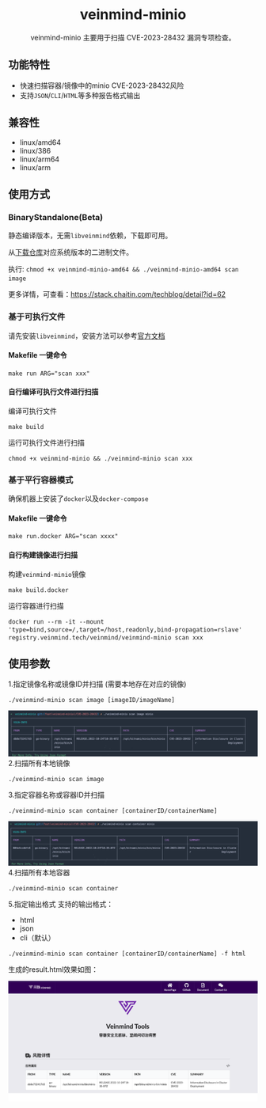 <h1 align="center"> veinmind-minio </h1>

<p align="center">
veinmind-minio  主要用于扫描 CVE-2023-28432 漏洞专项检查。
</p>

## 功能特性

- 快速扫描容器/镜像中的minio CVE-2023-28432风险
- 支持`JSON`/`CLI`/`HTML`等多种报告格式输出

## 兼容性

- linux/amd64
- linux/386
- linux/arm64
- linux/arm

## 使用方式

### BinaryStandalone(Beta)
静态编译版本，无需`libveinmind`依赖，下载即可用。

从[下载仓库](https://download.veinmind.tech/plugins%2Fveinmind-minio)对应系统版本的二进制文件。

执行:
`chmod +x veinmind-minio-amd64 && ./veinmind-minio-amd64 scan image`

更多详情，可查看：https://stack.chaitin.com/techblog/detail?id=62

### 基于可执行文件

请先安装`libveinmind`，安装方法可以参考[官方文档](https://github.com/chaitin/libveinmind)
#### Makefile 一键命令

```
make run ARG="scan xxx"
```
#### 自行编译可执行文件进行扫描

编译可执行文件
```
make build
```
运行可执行文件进行扫描
```
chmod +x veinmind-minio && ./veinmind-minio scan xxx 
```
### 基于平行容器模式
确保机器上安装了`docker`以及`docker-compose`
#### Makefile 一键命令
```
make run.docker ARG="scan xxxx"
```
#### 自行构建镜像进行扫描
构建`veinmind-minio`镜像
```
make build.docker
```
运行容器进行扫描
```
docker run --rm -it --mount 'type=bind,source=/,target=/host,readonly,bind-propagation=rslave' registry.veinmind.tech/veinmind/veinmind-minio scan xxx
```

## 使用参数

1.指定镜像名称或镜像ID并扫描 (需要本地存在对应的镜像)

```
./veinmind-minio scan image [imageID/imageName]
```
![](../../../docs/veinmind-minio/minio_scan_1.png)
2.扫描所有本地镜像

```
./veinmind-minio scan image
```

3.指定容器名称或容器ID并扫描

```
./veinmind-minio scan container [containerID/containerName]
```
![](../../../docs/veinmind-minio/minio_scan_2.png)
4.扫描所有本地容器

```
./veinmind-minio scan container
```

5.指定输出格式
支持的输出格式：
- html
- json
- cli（默认）
```
./veinmind-minio scan container [containerID/containerName] -f html
```
生成的result.html效果如图：

![](../../../docs/veinmind-minio/minio_scan_3.png)

